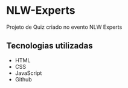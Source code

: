 # NLW-Experts
Projeto de Quiz criado no evento NLW Experts


## Tecnologias utilizadas

- HTML
- CSS
- JavaScript
- Github